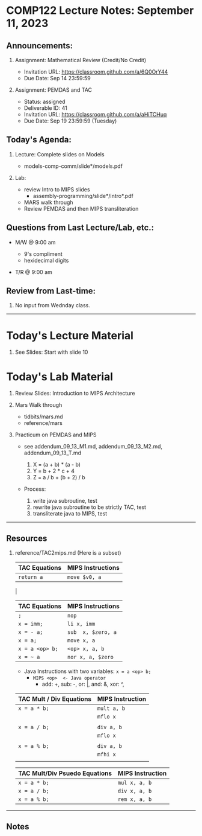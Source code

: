 # COMP122 Lecture Notes: September 11, 2023

## Announcements:
   1. Assignment: Mathematical Review (Credit/No Credit)
      - Invitation URL: https://classroom.github.com/a/6Q0OrY44
      - Due Date: Sep 14 23:59:59

   1. Assignment: PEMDAS and TAC
      - Status: assigned
      - Deliverable ID: 41
      - Invitation URL: https://classroom.github.com/a/aHiTCHuq
      - Due Date: Sep 19 23:59:59  (Tuesday)

## Today's Agenda:
   1. Lecture:  Complete slides on Models
      - models-comp-comm/slide*/models.pdf

   1. Lab: 
      - review Intro to MIPS slides
        * assembly-programming/slide*/intro*.pdf
      - MARS walk through
      - Review PEMDAS and then MIPS transliteration


## Questions from Last Lecture/Lab, etc.:
   * M/W @ 9:00 am
     - 9's compliment 
     - hexidecimal digits

   * T/R @ 9:00 am


## Review from Last-time:

   1. No input from Wednday class.


---
# Today's Lecture Material

  1. See Slides:  Start with slide 10

# Today's Lab Material
  1. Review Slides: Introduction to MIPS Architecture

  1. Mars Walk through
     - tidbits/mars.md
     - reference/mars

  1. Practicum on PEMDAS and MIPS
     - see addendum_09_13_M1.md, addendum_09_13_M2.md, addendum_09_13_T.md
     
       1. X = (a + b) * (a - b)
       2. Y = b + 2 * c + 4
       3. Z = a / b + (b + 2) / b

     - Process:
       1. write java subroutine, test
       1. rewrite java subroutine to be strictly TAC, test
       1. transliterate java to MIPS, test


---
## Resources
  1. reference/TAC2mips.md   (Here is a subset)

      | TAC Equations                 | MIPS Instructions         |   
      |-------------------------------|---------------------------|
      | `return a`                    | `move $v0, a`             |
      |  

      
      | TAC Equations                 | MIPS Instructions         |
      |-------------------------------|---------------------------|
      | `;`                           | `nop`                     |
      | `x = imm;`                    | `li x, imm`               |
      | `x = - a;`                    | `sub  x, $zero, a`        |
      | `x = a;`                      | `move x, a`               |
      | `x = a <op> b;`               | `<op> x, a, b`            |
      | `x = ~ a`                     | `nor x, a, $zero`         |

     - Java Instructions with two variables: `x = a <op> b;`
       - `MIPS <op>  <- Java operator`
         * add: +, sub: -, or: |, and: &, xor: ^,


      | TAC Mult / Div Equations      | MIPS Instruction          |
      |-------------------------------|---------------------------|
      | `x = a * b;`                  | `mult a, b`               |
      |                               | `mflo x`                  |
      |                               |                           |
      | `x = a / b;`                  | `div a, b`                |
      |                               | `mflo x`                  |
      |                               |                           |
      | `x = a % b;`                  | `div a, b`                |
      |                               | `mfhi x`                  |
      |                               |                           |

      | TAC Mult/Div Psuedo Equations | MIPS Instruction          |
      |-------------------------------|---------------------------|
      | `x = a * b;`                  | `mul x, a, b`             |
      | `x = a / b;`                  | `div x, a, b`             |
      | `x = a % b;`                  | `rem x, a, b`             |




---
<!-- This section for student's to place their own notes. -->
<!-- This section will not be updated by the Professor.   -->

## Notes  


